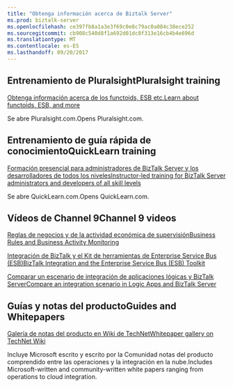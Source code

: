 ```yaml
---
title: "Obtenga información acerca de Biztalk Server"
ms.prod: biztalk-server
ms.openlocfilehash: ce397fb8a1a3e3f69c0e8c79ac0a084c38ece252
ms.sourcegitcommit: cb908c540d8f1a692d01dc8f313e16cb4b4e696d
ms.translationtype: MT
ms.contentlocale: es-ES
ms.lasthandoff: 09/20/2017
---
```

## <a name="pluralsight-training"></a><span data-ttu-id="1c374-102">Entrenamiento de Pluralsight</span><span class="sxs-lookup"><span data-stu-id="1c374-102">Pluralsight training</span></span> 
[<span data-ttu-id="1c374-103">Obtenga información acerca de los functoids, ESB etc.</span><span class="sxs-lookup"><span data-stu-id="1c374-103">Learn about functoids, ESB, and more</span></span>](http://app.pluralsight.com/search/?searchTerm=biztalk)

<span data-ttu-id="1c374-104">Se abre Pluralsight.com.</span><span class="sxs-lookup"><span data-stu-id="1c374-104">Opens Pluralsight.com.</span></span>

## <a name="quicklearn-training"></a><span data-ttu-id="1c374-105">Entrenamiento de guía rápida de conocimiento</span><span class="sxs-lookup"><span data-stu-id="1c374-105">QuickLearn training</span></span> 

[<span data-ttu-id="1c374-106">Formación presencial para administradores de BizTalk Server y los desarrolladores de todos los niveles</span><span class="sxs-lookup"><span data-stu-id="1c374-106">Instructor-led training for BizTalk Server administrators and developers of all skill levels</span></span>](https://www.quicklearn.com/biztalk-training.aspx)

<span data-ttu-id="1c374-107">Se abre QuickLearn.com.</span><span class="sxs-lookup"><span data-stu-id="1c374-107">Opens QuickLearn.com.</span></span>

## <a name="channel-9-videos"></a><span data-ttu-id="1c374-108">Vídeos de Channel 9</span><span class="sxs-lookup"><span data-stu-id="1c374-108">Channel 9 videos</span></span>

[<span data-ttu-id="1c374-109">Reglas de negocios y de la actividad económica de supervisión</span><span class="sxs-lookup"><span data-stu-id="1c374-109">Business Rules and Business Activity Monitoring</span></span>](https://sec.ch9.ms/ch9/6290/de35915f-cc3d-4cf3-868c-f23897786290/BusinessRulesandBAM_high.mp4)

[<span data-ttu-id="1c374-110">Integración de BizTalk y el Kit de herramientas de Enterprise Service Bus (ESB)</span><span class="sxs-lookup"><span data-stu-id="1c374-110">BizTalk Integration and the Enterprise Service Bus (ESB) Toolkit</span></span>](https://sec.ch9.ms/ch9/6ff7/4ef1316d-9721-4621-b9b0-055313906ff7/IntegrationandESBToolkit_mid.mp4)

[<span data-ttu-id="1c374-111">Comparar un escenario de integración de aplicaciones lógicas y BizTalk Server</span><span class="sxs-lookup"><span data-stu-id="1c374-111">Compare an integration scenario in Logic Apps and BizTalk Server</span></span>](https://sec.ch9.ms/ch9/d0b5/46d08890-86d8-42fe-8813-b2bbefa8d0b5/ComparingIntegrationScenario_high.mp4)


## <a name="guides-and-whitepapers"></a><span data-ttu-id="1c374-112">Guías y notas del producto</span><span class="sxs-lookup"><span data-stu-id="1c374-112">Guides and Whitepapers</span></span>

[<span data-ttu-id="1c374-113">Galería de notas del producto en Wiki de TechNet</span><span class="sxs-lookup"><span data-stu-id="1c374-113">Whitepaper gallery on TechNet Wiki</span></span>](http://social.technet.microsoft.com/wiki/contents/articles/15469.biztalk-serverbiztalk-services-white-paper-gallery.aspx)

<span data-ttu-id="1c374-114">Incluye Microsoft escrito y escrito por la Comunidad notas del producto comprendido entre las operaciones y la integración en la nube.</span><span class="sxs-lookup"><span data-stu-id="1c374-114">Includes Microsoft-written and community-written white papers ranging from operations to cloud integration.</span></span>

